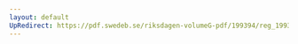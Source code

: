```yaml
---
layout: default
UpRedirect: https://pdf.swedeb.se/riksdagen-volumeG-pdf/199394/reg_199394/reg_199394_0390.pdf
---
```

